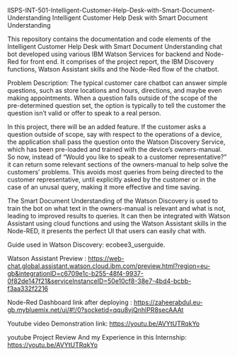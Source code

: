llSPS-INT-501-Intelligent-Customer-Help-Desk-with-Smart-Document-Understanding
Intelligent Customer Help Desk with Smart Document Understanding

This repository contains the documentation and code elements of the Intelligent Customer Help Desk with Smart Document Understanding chat bot developed using various IBM Watson Services for backend and Node-Red for front end. It comprises of the project report, the IBM Discovery functions, Watson Assistant skills and the Node-Red flow of the chatbot.

Problem Description: The typical customer care chatbot can answer simple questions, such as store locations and hours, directions, and maybe even making appointments. When a question falls outside of the scope of the pre-determined question set, the option is typically to tell the customer the question isn’t valid or offer to speak to a real person.

In this project, there will be an added feature. If the customer asks a question outside of scope, say with respect to the operations of a device, the application shall pass the question onto the Watson Discovery Service, which has been pre-loaded and trained with the device’s owners-manual. So now, instead of “Would you like to speak to a customer representative?” it can return some relevant sections of the owners-manual to help solve the customers’ problems. This avoids most queries from being directed to the customer representative, until explicitly asked by the customer or in the case of an unusal query, making it more effective and time saving.

The Smart Document Understanding of the Watson Discovery is used to train the bot on what text in the owners-manual is relevant and what is not, leading to improved results to queries. It can then be integrated with Watson Assistant using cloud functions and using the Watson Assistant skills in the Node-RED, it presents the perfect UI that users can easily chat with.

Guide used in Watson Discovery: ecobee3_userguide.

Watson Assistant Preview :  https://web-chat.global.assistant.watson.cloud.ibm.com/preview.html?region=eu-gb&integrationID=c6709e1c-b255-48f4-9937-0f82de147f21&serviceInstanceID=50e10cf8-38e7-4bd4-bcbb-f3aa332f2216

Node-Red Dashboard link after deploying :  https://zaheerabdul.eu-gb.mybluemix.net/ui/#!/0?socketid=qqu8vjQnhlPR8secAAAt

Youtube video Demonstration link: https://youtu.be/AVYtUTRqkYo

youtube Project Review And my Experience in this Internship: https://youtu.be/AVYtUTRqkYo
